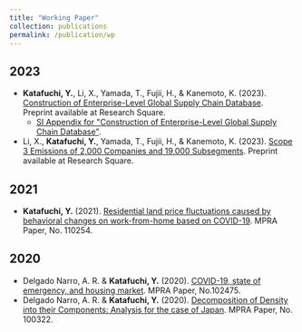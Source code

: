 ```yaml
---
title: "Working Paper"
collection: publications
permalink: /publication/wp
---
```

## 2023
* **Katafuchi, Y.**, Li, X., Yamada, T., Fujii, H., & Kanemoto, K. (2023). [Construction of Enterprise-Level Global Supply Chain Database](https://www.researchsquare.com/article/rs-3651986/). Preprint available at Research Square.
  * [SI Appendix for "Construction of Enterprise-Level Global Supply Chain Database"](https://assets.researchsquare.com/files/rs-3651986/v1/11e238d1ed062b94c5424f3e.pdf).
* Li, X., **Katafuchi, Y.**, Yamada, T., Fujii, H., & Kanemoto, K. (2023). [Scope 3 Emissions of 2,000 Companies and 19,000 Subsegments](https://www.researchsquare.com/article/rs-3670939/). Preprint available at Research Square.

## 2021
* **Katafuchi, Y.** (2021). [Residential land price fluctuations caused by behavioral changes on work-from-home based on COVID-19](https://mpra.ub.uni-muenchen.de/110254/). MPRA Paper, No. 110254.
## 2020
* Delgado Narro, A. R. & **Katafuchi, Y.** (2020). [COVID-19, state of emergency, and housing market](https://mpra.ub.uni-muenchen.de/102475/). MPRA Paper, No.102475.
* Delgado Narro, A. R. & **Katafuchi, Y.** (2020). [Decomposition of Density into their Components: Analysis for the case of Japan](https://mpra.ub.uni-muenchen.de/100322/). MPRA Paper, No. 100322.
